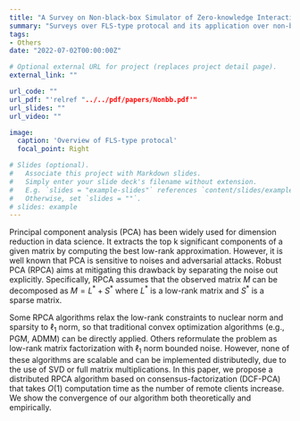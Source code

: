 ```yaml
---
title: "A Survey on Non-black-box Simulator of Zero-knowledge Interactive proofs"
summary: "Surveys over FLS-type protocal and its application over non-black-box simulator in zero-knowledge proof."
tags:
- Others
date: "2022-07-02T00:00:00Z"

# Optional external URL for project (replaces project detail page).
external_link: ""

url_code: ""
url_pdf: "'relref "../../pdf/papers/Nonbb.pdf'"
url_slides: ""
url_video: ""

image:
  caption: 'Overview of FLS-type protocal'
  focal_point: Right

# Slides (optional).
#   Associate this project with Markdown slides.
#   Simply enter your slide deck's filename without extension.
#   E.g. `slides = "example-slides"` references `content/slides/example-slides.md`.
#   Otherwise, set `slides = ""`.
# slides: example
---
```


Principal component analysis (PCA) has been widely used for dimension reduction in data science. It extracts the top k significant components of a given matrix by computing the best low-rank approximation. However, it is well known that PCA is sensitive to noises and adversarial attacks. Robust PCA (RPCA) aims at mitigating this drawback by separating the noise out explicitly. Specifically, RPCA assumes that the observed matrix $M$ can be decomposed as $M = L^* + S^*$ where $L^*$ is a low-rank matrix and $S^*$ is a sparse matrix.

Some RPCA algorithms relax the low-rank constraints to nuclear norm and sparsity to $\ell_1$ norm, so that traditional convex optimization algorithms (e.g., PGM, ADMM) can be directly applied. Others reformulate the problem as low-rank matrix factorization with $\ell_1$ norm bounded noise. However, none of these algorithms are scalable and can be implemented distributedly, due to the use of SVD or full matrix multiplications. In this paper, we propose a distributed RPCA algorithm based on consensus-factorization (DCF-PCA) that takes $O(1)$ computation time as the number of remote clients increase. We show the convergence of our algorithm both theoretically and empirically.
